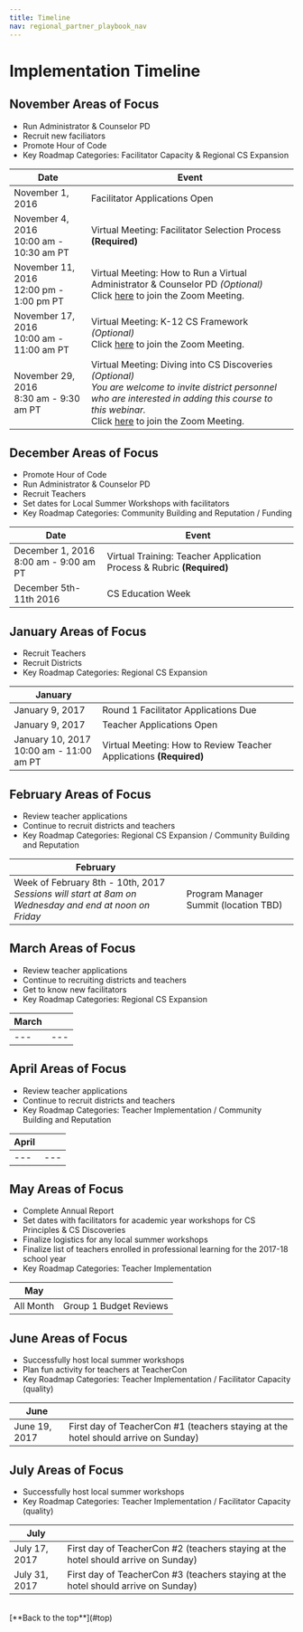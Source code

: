 ```yaml
---
title: Timeline
nav: regional_partner_playbook_nav
---
```


<style>
table {width: 100%;}
</style>	

<a id="top"></a>

# Implementation Timeline

## November Areas of Focus

- Run Administrator & Counselor PD<br/> 
- Recruit new faciliators<br/> 
- Promote Hour of Code<br/>
- Key Roadmap Categories: Facilitator Capacity & Regional CS Expansion<br/>

| **Date** | **Event** |
|------|-------|
| November 1, 2016 | Facilitator Applications Open |
| November 4, 2016 <br/> 10:00 am - 10:30 am PT| Virtual Meeting: Facilitator Selection Process **(Required)** |
| November 11, 2016 <br/> 12:00 pm - 1:00 pm PT | Virtual Meeting: How to Run a Virtual Administrator & Counselor PD *(Optional)* <br/> Click [here](https://code.zoom.us/j/510341435) to join the Zoom Meeting.|
| November 17, 2016 <br/> 10:00 am - 11:00 am PT | Virtual Meeting: K-12 CS Framework *(Optional)* <br/> Click [here](https://code.zoom.us/j/827230209) to join the Zoom Meeting. |
| November 29, 2016 <br/> 8:30 am - 9:30 am PT | Virtual Meeting: Diving into CS Discoveries *(Optional)*<br/> *You are welcome to invite district personnel who are interested in adding this course to this webinar.* <br/> Click [here](https://code.zoom.us/j/510341435) to join the Zoom Meeting.|

## December Areas of Focus

- Promote Hour of Code<br/>
- Run Administrator & Counselor PD<br/> 
- Recruit Teachers<br/> 
- Set dates for Local Summer Workshops with facilitators<br/>
- Key Roadmap Categories: Community Building and Reputation / Funding<br/>

| **Date** | **Event** |
|------|-------|
| December 1, 2016 <br/> 8:00 am - 9:00 am PT | Virtual Training: Teacher Application Process & Rubric **(Required)** |
| December 5th-11th 2016 | CS Education Week |

## January Areas of Focus

- Recruit Teachers<br/> 
- Recruit Districts<br/>
- Key Roadmap Categories: Regional CS Expansion<br/>

| **January** ||
|------|-------|
| January 9, 2017 | Round 1 Facilitator Applications Due |
| January 9, 2017 | Teacher Applications Open |
| January 10, 2017<br/> 10:00 am - 11:00 am PT<br/> | Virtual Meeting: How to Review Teacher Applications **(Required)** |

## February Areas of Focus

- Review teacher applications<br/>
- Continue to recruit districts and teachers<br/> 
- Key Roadmap Categories: Regional CS Expansion / Community Building and Reputation<br/>

| **February** ||
|------|-------|
| Week of February 8th - 10th, 2017 <br/> *Sessions will start at 8am on Wednesday and end at noon on Friday*| Program Manager Summit (location TBD) |

## March Areas of Focus

- Review teacher applications<br/>
- Continue to recruiting districts and teachers<br/> 
- Get to know new facilitators<br/>
- Key Roadmap Categories: Regional CS Expansion<br/>

| **March** ||
|------|-------|
| --- | --- |

## April Areas of Focus

- Review teacher applications<br/>
- Continue to recruit districts and teachers<br/>
- Key Roadmap Categories: Teacher Implementation / Community Building and Reputation<br/>

| **April** ||
|------|-------|
| --- | --- |

## May Areas of Focus

- Complete Annual Report
- Set dates with facilitators for academic year workshops for CS Principles & CS Discoveries
- Finalize logistics for any local summer workshops<br/>
- Finalize list of teachers enrolled in professional learning for the 2017-18 school year<br/>
- Key Roadmap Categories: Teacher Implementation

| **May** ||
|------|-------|
| All Month | Group 1 Budget Reviews |

## June Areas of Focus

- Successfully host local summer workshops<br/>
- Plan fun activity for teachers at TeacherCon<br/>
- Key Roadmap Categories: Teacher Implementation / Facilitator Capacity (quality)

| **June** ||
|------|-------|
| June 19, 2017 | First day of TeacherCon #1 (teachers staying at the hotel should arrive on Sunday)|

## July Areas of Focus

- Successfully host local summer workshops<br/>
- Key Roadmap Categories: Teacher Implementation / Facilitator Capacity (quality)

| **July** ||
|------|-------|
| July 17, 2017 | First day of TeacherCon #2 (teachers staying at the hotel should arrive on Sunday)|
| July 31, 2017 | First day of TeacherCon #3 (teachers staying at the hotel should arrive on Sunday)|

<br/>
[**Back to the top**](#top)
<br/>
